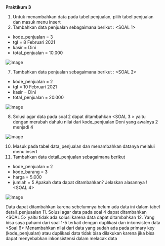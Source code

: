 **Praktikum 3**

1.	Untuk menambahkan data pada tabel penjualan, pilih tabel penjualan dan masuk menu insert
2.	Tambahkan data penjualan sebagaimana berikut : <SOAL 1>
- kode_penjualan = 3 
- tgl = 8 Februari 2021 
- kasir = Dini 
- total_penjualan = 10.000

![image](https://github.com/rafaxputra/learn_myphpadmin/assets/75997309/c24c94d9-de9b-417d-bb18-865bdf3045d9)

7.	Tambahkan data penjualan sebagaimana berikut : <SOAL 2>
- kode_penjualan = 2 
- tgl = 10 Februari 2021 
- kasir = Dini 
- total_penjualan = 20.000

![image](https://github.com/rafaxputra/learn_myphpadmin/assets/75997309/88574e46-b614-4d95-9b96-55fba8d50c52)

8.	Solusi agar data pada soal 2 dapat ditambahkan <SOAL 3 > yaitu dengan merubah dahulu nilai dari kode_penjualan Doni yang awalnya 2 menjadi 4

![image](https://github.com/rafaxputra/learn_myphpadmin/assets/75997309/c794447e-36f8-4b19-8525-2d752da7d9a8)

10.	Masuk pada tabel data_penjualan dan menambahkan datanya melalui menu insert
11.	Tambahkan data detail_penjualan sebagaimana berikut 
- kode_penjualan = 2 
- kode_barang = 3 
- harga = 5.000 
- jumlah = 5 
Apakah data dapat ditambahkan? Jelaskan alasannya ! <SOAL 4>

![image](https://github.com/rafaxputra/learn_myphpadmin/assets/75997309/5d2546ae-dc8b-43d8-95bc-0a2225d3ba7c)

Data dapat ditambahkan karena sebelumnya belum ada data ini dalam tabel detail_penjuaalan
11.	Solusi agar data pada soal 4 dapat ditambahkan <SOAL 5> yaitu tidak ada solusi karena data dapat ditambahkan
12.	Yang bisa saya pahami dari soal 1-5 terkait dengan duplikasi dan inkonsisten data <Soal 6> 
Menambahkan nilai dari data yang sudah ada pada primary key (kode_penjualan) atau duplikasi data tidak bisa dilakukan karena jika bisa dapat menyebabkan inkonsistensi dalam melacak data
